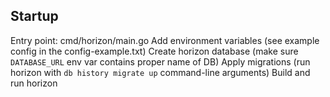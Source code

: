 ## Startup

Entry point: cmd/horizon/main.go
Add environment variables (see example config in the config-example.txt)
Create horizon database (make sure `DATABASE_URL` env var contains proper name of DB)
Apply migrations (run horizon with `db history migrate up` command-line arguments)
Build and run horizon
